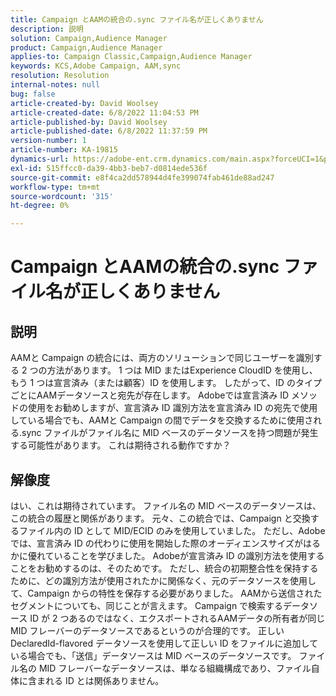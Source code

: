 ```yaml
---
title: Campaign とAAMの統合の.sync ファイル名が正しくありません
description: 説明
solution: Campaign,Audience Manager
product: Campaign,Audience Manager
applies-to: Campaign Classic,Campaign,Audience Manager
keywords: KCS,Adobe Campaign, AAM,sync
resolution: Resolution
internal-notes: null
bug: false
article-created-by: David Woolsey
article-created-date: 6/8/2022 11:04:53 PM
article-published-by: David Woolsey
article-published-date: 6/8/2022 11:37:59 PM
version-number: 1
article-number: KA-19815
dynamics-url: https://adobe-ent.crm.dynamics.com/main.aspx?forceUCI=1&pagetype=entityrecord&etn=knowledgearticle&id=7dd5f164-7fe7-ec11-bb3c-000d3a3b1f18
exl-id: 515ffcc0-da39-4bb3-beb7-d0814ede536f
source-git-commit: e8f4ca2dd578944d4fe399074fab461de88ad247
workflow-type: tm+mt
source-wordcount: '315'
ht-degree: 0%

---
```


# Campaign とAAMの統合の.sync ファイル名が正しくありません

## 説明


AAMと Campaign の統合には、両方のソリューションで同じユーザーを識別する 2 つの方法があります。 1 つは MID またはExperience CloudID を使用し、もう 1 つは宣言済み（または顧客）ID を使用します。 したがって、ID のタイプごとにAAMデータソースと宛先が存在します。 Adobeでは宣言済み ID メソッドの使用をお勧めしますが、宣言済み ID 識別方法を宣言済み ID の宛先で使用している場合でも、AAMと Campaign の間でデータを交換するために使用される.sync ファイルがファイル名に MID ベースのデータソースを持つ問題が発生する可能性があります。 これは期待される動作ですか？


## 解像度


はい、これは期待されています。 ファイル名の MID ベースのデータソースは、この統合の履歴と関係があります。 元々、この統合では、Campaign と交換するファイル内の ID として MID/ECID のみを使用していました。 ただし、Adobeでは、宣言済み ID の代わりに使用を開始した際のオーディエンスサイズがはるかに優れていることを学びました。 Adobeが宣言済み ID の識別方法を使用することをお勧めするのは、そのためです。 ただし、統合の初期整合性を保持するために、どの識別方法が使用されたかに関係なく、元のデータソースを使用して、Campaign からの特性を保存する必要がありました。 AAMから送信されたセグメントについても、同じことが言えます。 Campaign で検索するデータソース ID が 2 つあるのではなく、エクスポートされるAAMデータの所有者が同じ MID フレーバーのデータソースであるというのが合理的です。 正しい DeclaredId-flavored データソースを使用して正しい ID をファイルに追加している場合でも、「送信」データソースは MID ベースのデータソースです。 ファイル名の MID フレーバーなデータソースは、単なる組織構成であり、ファイル自体に含まれる ID とは関係ありません。
